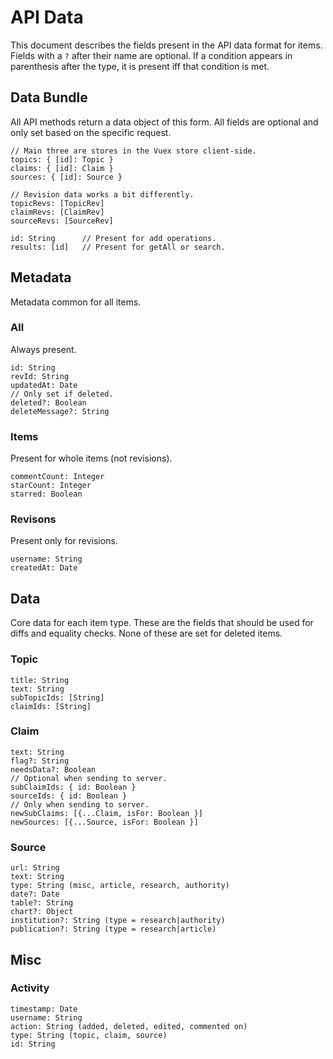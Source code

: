# API Data

This document describes the fields present in the API data format for items.
Fields with a `?` after their name are optional. If a condition appears in
parenthesis after the type, it is present iff that condition is met.

## Data Bundle

All API methods return a data object of this form. All fields are optional and
only set based on the specific request.

    // Main three are stores in the Vuex store client-side.
    topics: { [id]: Topic }
    claims: { [id]: Claim }
    sources: { [id]: Source }

    // Revision data works a bit differently.
    topicRevs: [TopicRev]
    claimRevs: [ClaimRev]
    sourceRevs: [SourceRev]

    id: String      // Present for add operations.
    results: [id]   // Present for getAll or search.

## Metadata

Metadata common for all items.

### All

Always present.

    id: String
    revId: String
    updatedAt: Date
    // Only set if deleted.
    deleted?: Boolean
    deleteMessage?: String

### Items

Present for whole items (not revisions).

    commentCount: Integer
    starCount: Integer
    starred: Boolean

### Revisons

Present only for revisions.

    username: String
    createdAt: Date

## Data

Core data for each item type. These are the fields that should be used for
diffs and equality checks. None of these are set for deleted items.

### Topic

    title: String
    text: String
    subTopicIds: [String]
    claimIds: [String]

### Claim

    text: String
    flag?: String
    needsData?: Boolean
    // Optional when sending to server.
    subClaimIds: { id: Boolean }
    sourceIds: { id: Boolean }
    // Only when sending to server.
    newSubClaims: [{...Claim, isFor: Boolean }]
    newSources: [{...Source, isFor: Boolean }]

### Source

    url: String
    text: String
    type: String (misc, article, research, authority)
    date?: Date
    table?: String
    chart?: Object
    institution?: String (type = research|authority)
    publication?: String (type = research|article)

## Misc

### Activity

    timestamp: Date
    username: String
    action: String (added, deleted, edited, commented on)
    type: String (topic, claim, source)
    id: String
